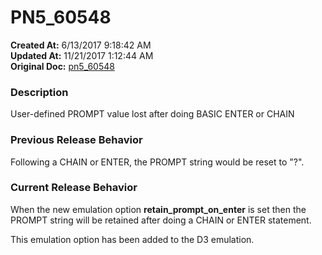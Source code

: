 # PN5_60548

**Created At:** 6/13/2017 9:18:42 AM  
**Updated At:** 11/21/2017 1:12:44 AM  
**Original Doc:** [pn5_60548](https://docs.jbase.com/36526-5-6-2-release-notes/pn5_60548)  


### Description

User-defined PROMPT value lost after doing BASIC ENTER or CHAIN



### Previous Release Behavior

Following a CHAIN or ENTER, the PROMPT string would be reset to "?".



### Current Release Behavior

When the new emulation option **retain\_prompt\_on\_enter** is set then the PROMPT string will be retained after doing a CHAIN or ENTER statement.

This emulation option has been added to the D3 emulation.

